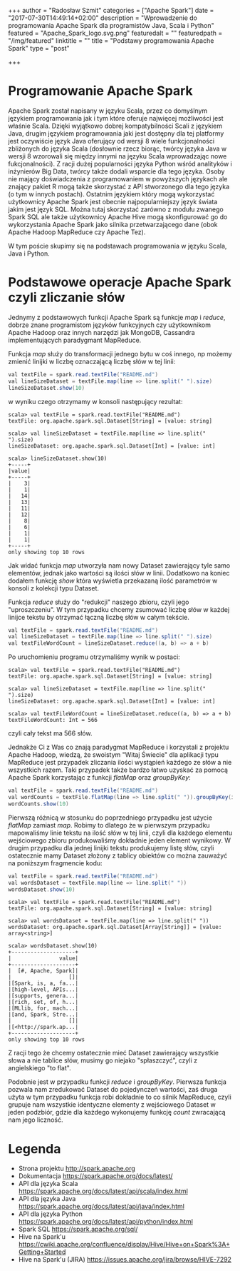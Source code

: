 +++
author = "Radosław Szmit"
categories = ["Apache Spark"]
date = "2017-07-30T14:49:14+02:00"
description = "Wprowadzenie do programowania Apache Spark dla programistów Java, Scala i Python"
featured = "Apache_Spark_logo.svg.png"
featuredalt = ""
featuredpath = "/img/featured"
linktitle = ""
title = "Podstawy programowania Apache Spark"
type = "post"

+++

# Programowanie Apache Spark

Apache Spark został napisany w języku Scala, przez co domyślnym językiem programowania jak i tym które oferuje najwięcej możliwości jest właśnie Scala. Dzięki wyjątkowo dobrej kompatybilności Scali z językiem Java, drugim językiem programowania jaki jest dostępny dla tej platformy jest oczywiście język Java oferujący od wersji 8 wiele funkcjonalności zbliżonych do języka Scala (dosłownie rzecz biorąc, twórcy języka Java w wersji 8 wzorowali się między innymi na języku Scala wprowadzając nowe fukcjonalności). Z racji dużej popularności języka Python wśród analityków i inżynierów Big Data, twórcy także dodali wsparcie dla tego języka. Osoby nie mający doświadczenia z programowaniem w powyższych językach ale znający pakiet R mogą także skorzystać z API stworzonego dla tego języka (o tym w innych postach). Ostatnim językiem który mogą wykorzystać użytkownicy Apache Spark jest obecnie najpopularniejszy język świata jakim jest język SQL. Można tutaj skorzystać zarówno z modułu zwanego Spark SQL ale także użytkownicy Apache Hive mogą skonfigurować go do wykorzystania Apache Spark jako silnika przetwarzającego dane (obok Apache Hadoop MapReduce czy Apache Tez).

W tym poście skupimy się na podstawach programowania w języku Scala, Java i Python.

# Podstawowe operacje Apache Spark czyli zliczanie słów

Jednymy z podstawowych funkcji Apache Spark są funkcje *map* i *reduce*, dobrze znane programistom języków funkcyjnych czy użytkownikom Apache Hadoop oraz innych narzędzi jak MongoDB, Cassandra implementujących paradygmant MapReduce.

Funkcja *map* służy do transformacji jednego bytu w coś innego, np możemy zmienić linijki w liczbę oznaczającą liczbę słów w tej linii:
~~~Java
val textFile = spark.read.textFile("README.md")
val lineSizeDataset = textFile.map(line => line.split(" ").size)
lineSizeDataset.show(10)
~~~

w wyniku czego otrzymamy w konsoli następujący rezultat:
~~~
scala> val textFile = spark.read.textFile("README.md")
textFile: org.apache.spark.sql.Dataset[String] = [value: string]

scala> val lineSizeDataset = textFile.map(line => line.split(" ").size)
lineSizeDataset: org.apache.spark.sql.Dataset[Int] = [value: int]

scala> lineSizeDataset.show(10)
+-----+
|value|
+-----+
|    3|
|    1|
|   14|
|   13|
|   11|
|   12|
|    8|
|    6|
|    1|
|    1|
+-----+
only showing top 10 rows
~~~
Jak widać funkcja *map* utworzyła nam nowy Dataset zawierający tyle samo elementów, jednak jako wartości są ilości słów w linii. Dodatkowo na koniec dodałem funkcję  *show* która wyświetla przekazaną ilość parametrów w konsoli z kolekcji typu Dataset.

Funkcja *reduce* służy do "redukcji" naszego zbioru, czyli jego "uproszczeniu". W tym przypadku chcemy zsumować liczbę słów w każdej linijce tekstu by otrzymać łączną liczbę słów w całym tekście.
~~~Java
val textFile = spark.read.textFile("README.md")
val lineSizeDataset = textFile.map(line => line.split(" ").size)
val textFileWordCount = lineSizeDataset.reduce((a, b) => a + b)
~~~
Po uruchomieniu programu otrzymaliśmy wynik w postaci:
~~~
scala> val textFile = spark.read.textFile("README.md")
textFile: org.apache.spark.sql.Dataset[String] = [value: string]

scala> val lineSizeDataset = textFile.map(line => line.split(" ").size)
lineSizeDataset: org.apache.spark.sql.Dataset[Int] = [value: int]

scala> val textFileWordCount = lineSizeDataset.reduce((a, b) => a + b)
textFileWordCount: Int = 566
~~~
czyli cały tekst ma 566 słów.

Jednakże Ci z Was co znają paradygmat MapReduce i korzystali z projektu Apache Hadoop, wiedzą, że swoistym "Witaj Świecie" dla aplikacji typu MapReduce jest przypadek zliczania ilości wystąpień każdego ze słów a nie wszystkich razem. Taki przypadek także bardzo łatwo uzyskać za pomocą Apache Spark korzystając z funkcji *flatMap* oraz *groupByKey*:
~~~Java
val textFile = spark.read.textFile("README.md")
val wordCounts = textFile.flatMap(line => line.split(" ")).groupByKey(identity).count()
wordCounts.show(10)
~~~
Pierwszą różnicą w stosunku do poprzedniego przypadku jest użycie *flatMap* zamiast *map*. Robimy to dlatego że w pierwszym przypadku mapowaliśmy linie tekstu na ilość słów w tej linii, czyli dla każdego elementu wejściowego zbioru produkowaliśmy dokładnie jeden element wynikowy. W drugim przypadku dla jednej linijki tekstu produkujemy listę słów, czyli ostatecznie mamy Dataset złożony z tablicy obiektów co można zauważyć na poniższym fragmencie kodu:
~~~Java
val textFile = spark.read.textFile("README.md")
val wordsDataset = textFile.map(line => line.split(" "))
wordsDataset.show(10)
~~~
~~~
scala> val textFile = spark.read.textFile("README.md")
textFile: org.apache.spark.sql.Dataset[String] = [value: string]

scala> val wordsDataset = textFile.map(line => line.split(" "))
wordsDataset: org.apache.spark.sql.Dataset[Array[String]] = [value: array<string>]

scala> wordsDataset.show(10)
+--------------------+
|               value|
+--------------------+
|  [#, Apache, Spark]|
|                  []|
|[Spark, is, a, fa...|
|[high-level, APIs...|
|[supports, genera...|
|[rich, set, of, h...|
|[MLlib, for, mach...|
|[and, Spark, Stre...|
|                  []|
|[<http://spark.ap...|
+--------------------+
only showing top 10 rows
~~~
Z racji tego że chcemy ostatecznie mieć Dataset zawierający wszystkie słowa a nie tablice słów, musimy go niejako "spłaszczyć", czyli z angielskiego "to flat".

Podobnie jest w przypadku funkcji *reduce* i *groupByKey*. Pierwsza funkcja pozwala nam zredukować Dataset do pojedynczeń wartości, zaś druga użyta w tym przypadku funkcja robi dokładnie to co silnik MapReduce, czyli grupuje nam wszystkie identyczne elementy z wejściowego Dataset w jeden podzbiór, gdzie dla każdego wykonujemy funkcję *count* zwracającą nam jego liczność.



# Legenda
* Strona projektu http://spark.apache.org
* Dokumentacja https://spark.apache.org/docs/latest/
* API dla języka Scala https://spark.apache.org/docs/latest/api/scala/index.html
* API dla języka Java https://spark.apache.org/docs/latest/api/java/index.html
* API dla języka Python https://spark.apache.org/docs/latest/api/python/index.html
* Spark SQL https://spark.apache.org/sql/
* Hive na Spark'u https://cwiki.apache.org/confluence/display/Hive/Hive+on+Spark%3A+Getting+Started
* Hive na Spark'u (JIRA) https://issues.apache.org/jira/browse/HIVE-7292